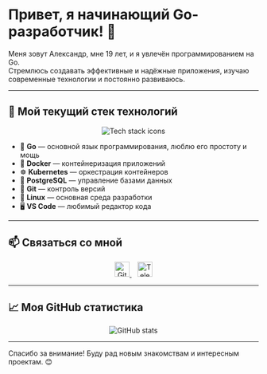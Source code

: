 # Привет, я начинающий Go-разработчик! 👋

Меня зовут Александр, мне 19 лет, и я увлечён программированием на Go.  
Стремлюсь создавать эффективные и надёжные приложения, изучаю современные технологии и постоянно развиваюсь.

---

## 🚀 Мой текущий стек технологий

<p align="center">
  <img src="https://skillicons.dev/icons?i=go,docker,kubernetes,postgres,git,linux,vscode" alt="Tech stack icons" />
</p>

- 🐹 **Go** — основной язык программирования, люблю его простоту и мощь  
- 🐳 **Docker** — контейнеризация приложений  
- ☸️ **Kubernetes** — оркестрация контейнеров  
- 🐘 **PostgreSQL** — управление базами данных  
- 🔧 **Git** — контроль версий  
- 🐧 **Linux** — основная среда разработки  
- 🖥️ **VS Code** — любимый редактор кода

---

## 📫 Связаться со мной

<p align="center">
  <a href="https://github.com/Geysha228" target="_blank" rel="noopener">
    <img height="30" src="https://cdn.jsdelivr.net/npm/simple-icons@v8/icons/github.svg" alt="GitHub" />
  </a>
  &nbsp;&nbsp;
  <a href="https://t.me/Geysha228" target="_blank" rel="noopener">
    <img height="30" src="https://cdn.jsdelivr.net/npm/simple-icons@v8/icons/telegram.svg" alt="Telegram" />
  </a>
</p>

---

## 📈 Моя GitHub статистика

<p align="center">
  <img src="https://github-readme-stats.vercel.app/api?username=Geysha228&show_icons=true&theme=radical" alt="GitHub stats" />
</p>

---

Спасибо за внимание! Буду рад новым знакомствам и интересным проектам. 😊
